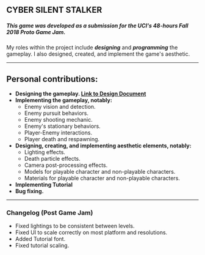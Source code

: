 ## CYBER SILENT STALKER
##### This game was developed as a submission for the UCI's **48-hours Fall 2018 Proto Game Jam**.

My roles within the project include **_designing_** and **_programming_** the gameplay. I also designed, created, and implement the game's aesthetic.

---

## **Personal contributions:**
- **Designing the gameplay. [Link to Design Document](Design_Document.docx)**
- **Implementing the gameplay, notably:**
  - Enemy vision and detection.
  - Enemy pursuit behaviors.
  - Enemy shooting mechanic.
  - Enemy's stationary behaviors.
  - Player-Enemy interactions.
  - Player death and respawning.
- **Designing, creating, and implementing aesthetic elements, notably:**
  - Lighting effects.
  - Death particle effects.
  - Camera post-processing effects.
  - Models for playable character and non-playable characters.
  - Materials for playable character and non-playable characters.
- **Implementing Tutorial**
- **Bug fixing.**

---

### Changelog (Post Game Jam)
- Fixed lightings to be consistent between levels.
- Fixed UI to scale correctly on most platform and resolutions.
- Added Tutorial font.
- Fixed tutorial scaling.
